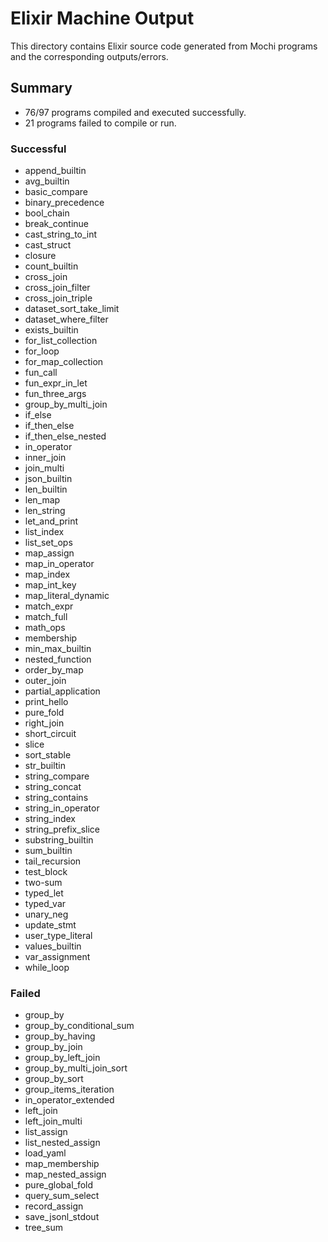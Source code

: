 # Elixir Machine Output

This directory contains Elixir source code generated from Mochi programs and the corresponding outputs/errors.

## Summary

- 76/97 programs compiled and executed successfully.
- 21 programs failed to compile or run.

### Successful
- append_builtin
- avg_builtin
- basic_compare
- binary_precedence
- bool_chain
- break_continue
- cast_string_to_int
- cast_struct
- closure
- count_builtin
- cross_join
- cross_join_filter
- cross_join_triple
- dataset_sort_take_limit
- dataset_where_filter
- exists_builtin
- for_list_collection
- for_loop
- for_map_collection
- fun_call
- fun_expr_in_let
- fun_three_args
- group_by_multi_join
- if_else
- if_then_else
- if_then_else_nested
- in_operator
- inner_join
- join_multi
- json_builtin
- len_builtin
- len_map
- len_string
- let_and_print
- list_index
- list_set_ops
- map_assign
- map_in_operator
- map_index
- map_int_key
- map_literal_dynamic
- match_expr
- match_full
- math_ops
- membership
- min_max_builtin
- nested_function
- order_by_map
- outer_join
- partial_application
- print_hello
- pure_fold
- right_join
- short_circuit
- slice
- sort_stable
- str_builtin
- string_compare
- string_concat
- string_contains
- string_in_operator
- string_index
- string_prefix_slice
- substring_builtin
- sum_builtin
- tail_recursion
- test_block
- two-sum
- typed_let
- typed_var
- unary_neg
- update_stmt
- user_type_literal
- values_builtin
- var_assignment
- while_loop

### Failed
- group_by
- group_by_conditional_sum
- group_by_having
- group_by_join
- group_by_left_join
- group_by_multi_join_sort
- group_by_sort
- group_items_iteration
- in_operator_extended
- left_join
- left_join_multi
- list_assign
- list_nested_assign
- load_yaml
- map_membership
- map_nested_assign
- pure_global_fold
- query_sum_select
- record_assign
- save_jsonl_stdout
- tree_sum
